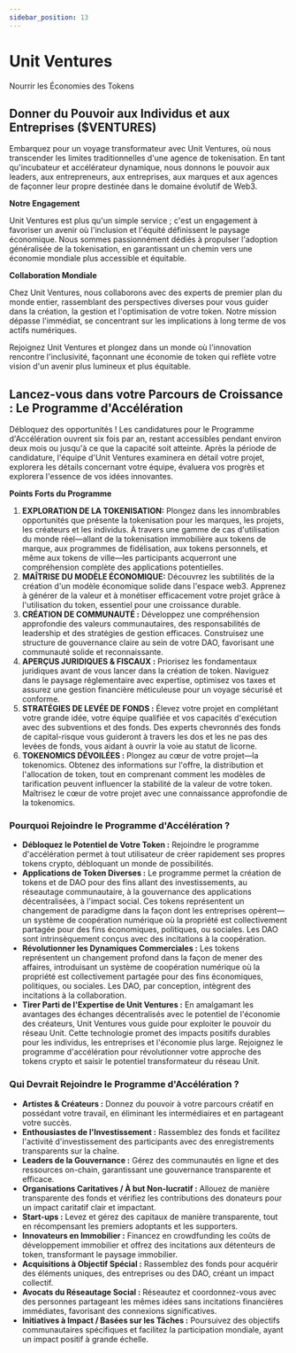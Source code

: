 ```yaml
---
sidebar_position: 13
---
```


# Unit Ventures

Nourrir les Économies des Tokens

## Donner du Pouvoir aux Individus et aux Entreprises ($VENTURES)

Embarquez pour un voyage transformateur avec Unit Ventures, où nous transcender les limites traditionnelles d'une agence de tokenisation. En tant qu'incubateur et accélérateur dynamique, nous donnons le pouvoir aux leaders, aux entrepreneurs, aux entreprises, aux marques et aux agences de façonner leur propre destinée dans le domaine évolutif de Web3.

**Notre Engagement**

Unit Ventures est plus qu'un simple service ; c'est un engagement à favoriser un avenir où l'inclusion et l'équité définissent le paysage économique. Nous sommes passionnément dédiés à propulser l'adoption généralisée de la tokenisation, en garantissant un chemin vers une économie mondiale plus accessible et équitable.

**Collaboration Mondiale**

Chez Unit Ventures, nous collaborons avec des experts de premier plan du monde entier, rassemblant des perspectives diverses pour vous guider dans la création, la gestion et l'optimisation de votre token. Notre mission dépasse l'immédiat, se concentrant sur les implications à long terme de vos actifs numériques.

Rejoignez Unit Ventures et plongez dans un monde où l'innovation rencontre l'inclusivité, façonnant une économie de token qui reflète votre vision d'un avenir plus lumineux et plus équitable.

## Lancez-vous dans votre Parcours de Croissance : Le Programme d'Accélération

Débloquez des opportunités ! Les candidatures pour le Programme d'Accélération ouvrent six fois par an, restant accessibles pendant environ deux mois ou jusqu'à ce que la capacité soit atteinte. Après la période de candidature, l'équipe d'Unit Ventures examinera en détail votre projet, explorera les détails concernant votre équipe, évaluera vos progrès et explorera l'essence de vos idées innovantes.

**Points Forts du Programme**

1. **EXPLORATION DE LA TOKENISATION:** Plongez dans les innombrables opportunités que présente la tokenisation pour les marques, les projets, les créateurs et les individus. À travers une gamme de cas d'utilisation du monde réel—allant de la tokenisation immobilière aux tokens de marque, aux programmes de fidélisation, aux tokens personnels, et même aux tokens de ville—les participants acquerront une compréhension complète des applications potentielles.
2. **MAÎTRISE DU MODÈLE ÉCONOMIQUE:** Découvrez les subtilités de la création d'un modèle économique solide dans l'espace web3. Apprenez à générer de la valeur et à monétiser efficacement votre projet grâce à l'utilisation du token, essentiel pour une croissance durable.
3. **CRÉATION DE COMMUNAUTÉ :** Développez une compréhension approfondie des valeurs communautaires, des responsabilités de leadership et des stratégies de gestion efficaces. Construisez une structure de gouvernance claire au sein de votre DAO, favorisant une communauté solide et reconnaissante.
4. **APERÇUS JURIDIQUES & FISCAUX :** Priorisez les fondamentaux juridiques avant de vous lancer dans la création de token. Naviguez dans le paysage réglementaire avec expertise, optimisez vos taxes et assurez une gestion financière méticuleuse pour un voyage sécurisé et conforme.
5. **STRATÉGIES DE LEVÉE DE FONDS :** Élevez votre projet en complétant votre grande idée, votre équipe qualifiée et vos capacités d'exécution avec des subventions et des fonds. Des experts chevronnés des fonds de capital-risque vous guideront à travers les dos et les ne pas des levées de fonds, vous aidant à ouvrir la voie au statut de licorne.
6. **TOKENOMICS DÉVOILÉES :** Plongez au cœur de votre projet—la tokenomics. Obtenez des informations sur l'offre, la distribution et l'allocation de token, tout en comprenant comment les modèles de tarification peuvent influencer la stabilité de la valeur de votre token. Maîtrisez le cœur de votre projet avec une connaissance approfondie de la tokenomics.

### Pourquoi Rejoindre le Programme d'Accélération ?

- **Débloquez le Potentiel de Votre Token :** Rejoindre le programme d'accélération permet à tout utilisateur de créer rapidement ses propres tokens crypto, débloquant un monde de possibilités.
- **Applications de Token Diverses :** Le programme permet la création de tokens et de DAO pour des fins allant des investissements, au réseautage communautaire, à la gouvernance des applications décentralisées, à l'impact social. Ces tokens représentent un changement de paradigme dans la façon dont les entreprises opèrent—un système de coopération numérique où la propriété est collectivement partagée pour des fins économiques, politiques, ou sociales. Les DAO sont intrinsèquement conçus avec des incitations à la coopération.
- **Révolutionner les Dynamiques Commerciales :** Les tokens représentent un changement profond dans la façon de mener des affaires, introduisant un système de coopération numérique où la propriété est collectivement partagée pour des fins économiques, politiques, ou sociales. Les DAO, par conception, intègrent des incitations à la collaboration.
- **Tirer Parti de l'Expertise de Unit Ventures :** En amalgamant les avantages des échanges décentralisés avec le potentiel de l'économie des créateurs, Unit Ventures vous guide pour exploiter le pouvoir du réseau Unit. Cette technologie promet des impacts positifs durables pour les individus, les entreprises et l'économie plus large. Rejoignez le programme d'accélération pour révolutionner votre approche des tokens crypto et saisir le potentiel transformateur du réseau Unit.

### Qui Devrait Rejoindre le Programme d'Accélération ?

- **Artistes & Créateurs :** Donnez du pouvoir à votre parcours créatif en possédant votre travail, en éliminant les intermédiaires et en partageant votre succès.
- **Enthousiastes de l'Investissement :** Rassemblez des fonds et facilitez l'activité d'investissement des participants avec des enregistrements transparents sur la chaîne.
- **Leaders de la Gouvernance :** Gérez des communautés en ligne et des ressources on-chain, garantissant une gouvernance transparente et efficace.
- **Organisations Caritatives / À but Non-lucratif :** Allouez de manière transparente des fonds et vérifiez les contributions des donateurs pour un impact caritatif clair et impactant.
- **Start-ups :** Levez et gérez des capitaux de manière transparente, tout en récompensant les premiers adoptants et les supporters.
- **Innovateurs en Immobilier :** Financez en crowdfunding les coûts de développement immobilier et offrez des incitations aux détenteurs de token, transformant le paysage immobilier.
- **Acquisitions à Objectif Spécial :** Rassemblez des fonds pour acquérir des éléments uniques, des entreprises ou des DAO, créant un impact collectif.
- **Avocats du Réseautage Social :** Réseautez et coordonnez-vous avec des personnes partageant les mêmes idées sans incitations financières immédiates, favorisant des connexions significatives.
- **Initiatives à Impact / Basées sur les Tâches :** Poursuivez des objectifs communautaires spécifiques et facilitez la participation mondiale, ayant un impact positif à grande échelle.
